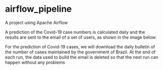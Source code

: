 # airflow_pipeline
A project using Apache Airflow

A prediction of the Covid-19 case numbers is calculated daily and the results are sent to the email of a set of users, as shown in the image below:

For the prediction of Covid-19 cases, we will download the daily bulletin of the number of cases maintained by the government of Brazil. At the end of each run, the data used to build the email is deleted so that the next run can happen without any problems
